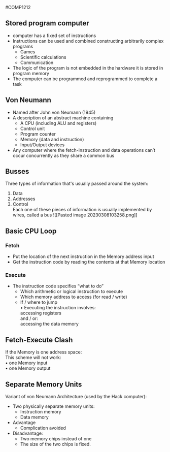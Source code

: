 #COMP1212
## Stored program computer
- computer has a fixed set of instructions  
- Instructions can be used and combined constructing arbitrarily complex programs  
	- Games  
	- Scientific calculations  
	- Communication  
- The logic of the program is not embedded in the hardware it is stored in program memory  
- The computer can be programmed and reprogrammed to complete a task

## Von Neumann
- Named after John von Neumann (1945)  
- A description of an abstract machine containing  
	- A CPU (including ALU and registers)  
	- Control unit  
	- Program counter  
	- Memory (data and instruction)  
	- Input/Output devices  
- Any computer where the fetch-instruction and data operations can’t occur  concurrently as they share a common bus  

## Busses
Three types of information  that's usually passed around  the system:  
1. Data  
2. Addresses  
3. Control  
Each one of these pieces of  information is usually implemented by wires, called a bus
![[Pasted image 20230308103258.png]]

## Basic CPU Loop
### Fetch
- Put the location of the next instruction in the Memory address input 
- Get the instruction code by reading the contents at that Memory location
### Execute
- The instruction code specifies “what to do”  
	- Which arithmetic or logical instruction to execute  
	- Which memory address to access (for read / write)  
	- If / where to jump  
• Executing the instruction involves:  
accessing registers  
and / or:  
accessing the data memory

## Fetch-Execute Clash
If the Memory is one address space:  
This scheme will not work:  
• one Memory input  
• one Memory output

## Separate Memory Units
Variant of von Neumann Architecture (used by the Hack computer):  
- Two physically separate memory units:  
	- Instruction memory  
	- Data memory  
- Advantage
	- Complication avoided  
- Disadvantage: 
	- Two memory chips instead of one  
	- The size of the two chips is fixed.